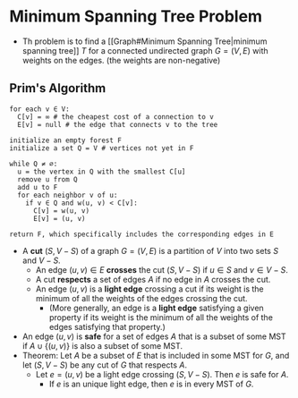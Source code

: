# Minimum Spanning Tree Problem

- Th problem is to find a [[Graph#Minimum Spanning Tree|minimum spanning tree]] $T$ for a connected undirected graph $G=(V,E)$ with weights on the edges. (the weights are non-negative)
## Prim's Algorithm

```
for each v ∈ V:
  C[v] = ∞ # the cheapest cost of a connection to v
  E[v] = null # the edge that connects v to the tree

initialize an empty forest F
initialize a set Q = V # vertices not yet in F

while Q ≠ ∅:
  u = the vertex in Q with the smallest C[u]
  remove u from Q
  add u to F
  for each neighbor v of u:
    if v ∈ Q and w(u, v) < C[v]:
      C[v] = w(u, v)
      E[v] = (u, v)

return F, which specifically includes the corresponding edges in E
```


- A **cut** $(S, V-S)$ of a graph $G=(V,E)$ is a partition of $V$ into two sets $S$ and $V-S$.
	- An edge $(u,v)\in E$ **crosses** the cut $(S,V-S)$ if $u\in S$ and $v\in V-S$.
	- A cut **respects** a set of edges $A$ if no edge in $A$ crosses the cut.
	- An edge $(u,v)$ is a **light edge** crossing a cut if its weight is the minimum of all the weights of the edges crossing the cut. 
		- (More generally, an edge is a **light edge** satisfying a given property if its weight is the minimum of all the weights of the edges satisfying that property.)
- An edge $(u,v)$ is **safe** for a set of edges $A$ that is a subset of some MST if $A\cup\{(u,v)\}$ is also a subset of some MST.
- Theorem: Let $A$ be a subset of $E$ that is included in some MST for $G$, and let $(S,V-S)$ be any cut of $G$ that respects $A$. 
	- Let $e=(u,v)$ be a light edge crossing $(S,V-S)$. Then $e$ is safe for $A$. 
		- If $e$ is an unique light edge, then $e$ is in every MST of $G$.
 

